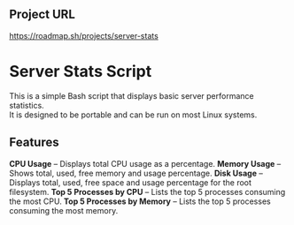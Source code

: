 ## Project URL

https://roadmap.sh/projects/server-stats


# Server Stats Script

This is a simple Bash script that displays basic server performance statistics.  
It is designed to be portable and can be run on most Linux systems.

## Features

 **CPU Usage** – Displays total CPU usage as a percentage.
 **Memory Usage** – Shows total, used, free memory and usage percentage.
 **Disk Usage** – Displays total, used, free space and usage percentage for the root filesystem.
 **Top 5 Processes by CPU** – Lists the top 5 processes consuming the most CPU.
 **Top 5 Processes by Memory** – Lists the top 5 processes consuming the most memory.



